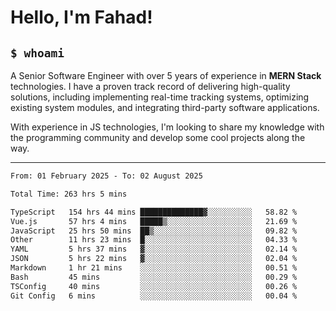 <h1>Hello, I'm Fahad!</h1>

<h2><code>$ whoami</code></h2>

A Senior Software Engineer with over 5 years of experience in **MERN Stack** technologies. I have a proven track record of delivering high-quality solutions, including implementing real-time tracking systems, optimizing existing system modules, and integrating third-party software applications.

With experience in JS technologies, I'm looking to share my knowledge with the programming community and develop some cool projects along the way.

---

<!--START_SECTION:waka-->

```txt
From: 01 February 2025 - To: 02 August 2025

Total Time: 263 hrs 5 mins

TypeScript   154 hrs 44 mins ██████████████▓░░░░░░░░░░   58.82 %
Vue.js       57 hrs 4 mins   █████▒░░░░░░░░░░░░░░░░░░░   21.69 %
JavaScript   25 hrs 50 mins  ██▒░░░░░░░░░░░░░░░░░░░░░░   09.82 %
Other        11 hrs 23 mins  █░░░░░░░░░░░░░░░░░░░░░░░░   04.33 %
YAML         5 hrs 37 mins   ▓░░░░░░░░░░░░░░░░░░░░░░░░   02.14 %
JSON         5 hrs 22 mins   ▓░░░░░░░░░░░░░░░░░░░░░░░░   02.04 %
Markdown     1 hr 21 mins    ░░░░░░░░░░░░░░░░░░░░░░░░░   00.51 %
Bash         45 mins         ░░░░░░░░░░░░░░░░░░░░░░░░░   00.29 %
TSConfig     40 mins         ░░░░░░░░░░░░░░░░░░░░░░░░░   00.26 %
Git Config   6 mins          ░░░░░░░░░░░░░░░░░░░░░░░░░   00.04 %
```

<!--END_SECTION:waka-->

<!--
**heyFahad/heyFahad** is a ✨ _special_ ✨ repository because its `README.md` (this file) appears on your GitHub profile.

Here are some ideas to get you started:

- 🔭 I’m currently working on ...
- 🌱 I’m currently learning ...
- 👯 I’m looking to collaborate on ...
- 🤔 I’m looking for help with ...
- 💬 Ask me about ...
- 📫 How to reach me: ...
- 😄 Pronouns: ...
- ⚡ Fun fact: ...
-->
